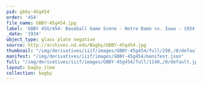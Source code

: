 ```yaml
---
pid: gbby-45g454
order: '454'
file_name: GBBY-45g454.jpg
label: 'GBBY 45G/454: Baseball Game Scene - Notre Dame vs. Iowa - 1934'
_date: '1934'
object_type: glass plate negative
source: http://archives.nd.edu/Bagby/GBBY-45g454.jpg
thumbnail: "/img/derivatives/iiif/images/GBBY-45g454/full/250,/0/default.jpg"
manifest: "/img/derivatives/iiif/images/GBBY-45g454/manifest.json"
full: "/img/derivatives/iiif/images/GBBY-45g454/full/1140,/0/default.jpg"
layout: bagby_item
collection: bagby
---
```

